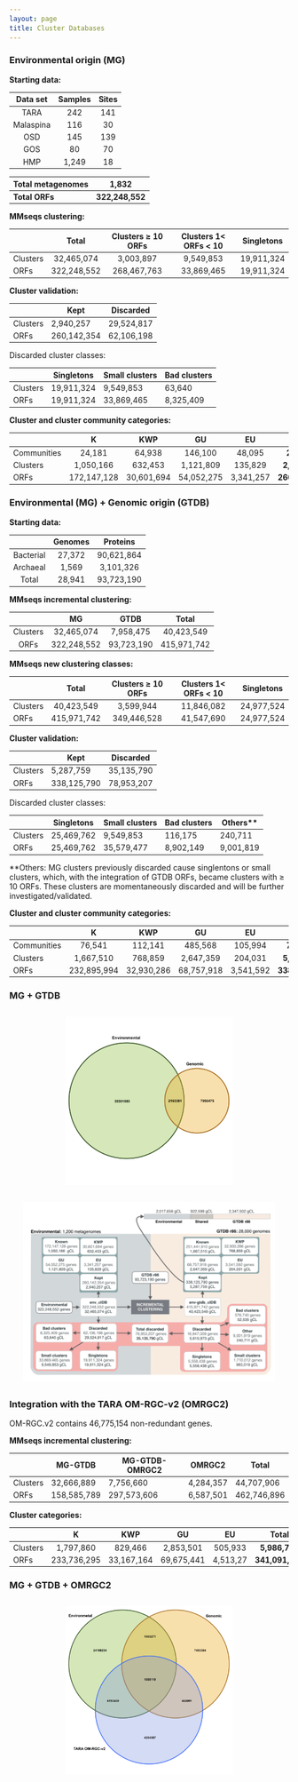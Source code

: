 ```yaml
---
layout: page
title: Cluster Databases
---
```


<h3 class="section-heading  text-primary">Environmental origin (MG)</h3>

**Starting data:**

| Data set  | Samples | Sites |
|:---------:|:-------:|:-----:|
|   TARA    |   242   |  141  |
| Malaspina |   116   |  30   |
|    OSD    |   145   |  139  |
|    GOS    |   80    |  70   |
|    HMP    |  1,249  |  18   |

| Total metagenomes | 1,832           |
| ----------------- | --------------- |
| **Total ORFs**    | **322,248,552** |


**MMseqs clustering:**

|          |    Total    | Clusters ≥ 10 ORFs | Clusters 1< ORFs < 10 | Singletons |
| -------- |:-----------:|:------------------:|:---------------------:|:----------:|
| Clusters | 32,465,074  |     3,003,897      |       9,549,853       | 19,911,324 |
| ORFs     | 322,248,552 |    268,467,763     |      33,869,465       | 19,911,324 |


**Cluster validation:**

|          | Kept        | Discarded  |
| -------- | ----------- | ---------- |
| Clusters | 2,940,257   | 29,524,817 |
| ORFs     | 260,142,354 | 62,106,198 |


Discarded cluster classes:

|          | Singletons | Small clusters | Bad clusters |
| -------- | ---------- | -------------- | ------------ |
| Clusters | 19,911,324 | 9,549,853      | 63,640       |
| ORFs     | 19,911,324 | 33,869,465     | 8,325,409    |


**Cluster and cluster community categories:**

|             |      K      |    KWP     |     GU     |    EU     |      Total      |
| ----------- |:-----------:|:----------:|:----------:|:---------:|:---------------:|
| Communities |   24,181    |   64,938   |  146,100   |  48,095   |   **283,314**   |
| Clusters    |  1,050,166  |  632,453   | 1,121,809  |  135,829  |  **2,940,257**  |
| ORFs        | 172,147,128 | 30,601,694 | 54,052,275 | 3,341,257 | **260,142,354** |


<h3 class="section-heading  text-primary">Environmental (MG) + Genomic origin (GTDB)</h3>

**Starting data:**

|           | Genomes |  Proteins  |
|:---------:|:-------:|:----------:|
| Bacterial | 27,372  | 90,621,864 |
| Archaeal  |  1,569  | 3,101,326  |
|   Total   | 28,941  | 93,723,190 |

**MMseqs incremental clustering:**

|          |     MG      |    GTDB    |    Total    |
|:--------:|:-----------:|:----------:|:-----------:|
| Clusters | 32,465,074  | 7,958,475  | 40,423,549  |
|   ORFs   | 322,248,552 | 93,723,190 | 415,971,742 |


**MMseqs new clustering classes:**

|          |    Total    | Clusters ≥ 10 ORFs | Clusters 1< ORFs < 10 | Singletons |
| -------- |:-----------:|:------------------:|:---------------------:|:----------:|
| Clusters | 40,423,549  |     3,599,944      |      11,846,082       | 24,977,524 |
| ORFs     | 415,971,742 |    349,446,528     |      41,547,690       | 24,977,524 |


**Cluster validation:**

|          | Kept        | Discarded  |
| -------- | ----------- | ---------- |
| Clusters | 5,287,759   | 35,135,790 |
| ORFs     | 338,125,790 | 78,953,207 |


Discarded cluster classes:

|          | Singletons | Small clusters | Bad clusters | Others**  |
| -------- | ---------- | -------------- | ------------ | --------- |
| Clusters | 25,469,762 | 9,549,853      | 116,175      | 240,711   |
| ORFs     | 25,469,762 | 35,579,477     | 8,902,149    | 9,001,819 |

**Others: MG clusters previously discarded cause singlentons or small clusters, which, with the integration of GTDB ORFs, became clusters with ≥ 10 ORFs. These clusters are momentaneously discarded and will be further investigated/validated.


**Cluster and cluster community categories:**

|             |      K      |    KWP     |     GU     |    EU     |      Total      |
| ----------- |:-----------:|:----------:|:----------:|:---------:|:---------------:|
| Communities |   76,541    |  112,141   |  485,568   |  105,994  |   **780,244**   |
| Clusters    |  1,667,510  |  768,859   | 2,647,359  |  204,031  |  **5,287,759**  |
| ORFs        | 232,895,994 | 32,930,286 | 68,757,918 | 3,541,592 | **338,125,790** |


<h3 class="section-heading  text-primary">MG + GTDB</h3>

<div class="img_container" style="width:60%; margin:2em auto;">

<img alt="MG_GTDB_venn.png" src="/img/MG_GTDB_venn.png" width="" height="" >

</div>

<div class="img_container" style="width:90%; margin:2em auto;">

<img alt="mg_gtdb_numbers.png" src="/img/mg_gtdb_numbers.png" width="" height="" >

</div>

<h3 class="section-heading  text-primary">Integration with the TARA OM-RGC-v2 (OMRGC2)</h3>

OM-RGC.v2 contains 46,775,154 non-redundant genes.

**MMseqs incremental clustering:**

|          | MG-GTDB     | MG-GTDB-OMRGC2 | OMRGC2    | Total       |
| -------- | ----------- | -------------- | --------- | ----------- |
| Clusters | 32,666,889  | 7,756,660      | 4,284,357 | 44,707,906  |
| ORFs     | 158,585,789 | 297,573,606    | 6,587,501 | 462,746,896 |

**Cluster categories:**

|          |      K      |    KWP     |     GU     |    EU    |      Total      |
| -------- |:-----------:|:----------:|:----------:|:--------:|:---------------:|
| Clusters |  1,797,860  |  829,466   | 2,853,501  | 505,933  |  **5,986,760**  |
| ORFs     | 233,736,295 | 33,167,164 | 69,675,441 | 4,513,27 | **341,091,927** |


<h3 class="section-heading  text-primary">MG + GTDB + OMRGC2</h3>

<div class="img_container" style="width:60%; margin:2em auto;">

<img alt="MG_GTDB_OMRGC2_venn.png" src="/img/MG_GTDB_OMRGC2_venn.png" width="" height="" >

</div>
